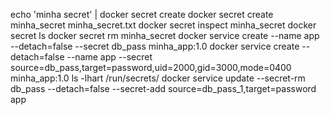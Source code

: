 echo 'minha secret' | docker secret create 
docker secret create minha_secret minha_secret.txt
docker secret inspect minha_secret
docker secret ls
docker secret rm minha_secret
docker service create --name app --detach=false --secret db_pass  minha_app:1.0
docker service create --detach=false --name app --secret source=db_pass,target=password,uid=2000,gid=3000,mode=0400 minha_app:1.0
ls -lhart /run/secrets/
docker service update --secret-rm db_pass --detach=false --secret-add source=db_pass_1,target=password app
